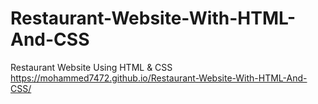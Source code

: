 # Restaurant-Website-With-HTML-And-CSS
Restaurant Website Using HTML &amp; CSS 
https://mohammed7472.github.io/Restaurant-Website-With-HTML-And-CSS/
